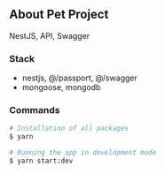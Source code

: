## About Pet Project
NestJS, API, Swagger

### Stack
- nestjs, @/passport, @/swagger
- mongoose, mongodb

### Commands
```bash
# Installation of all packages
$ yarn
```
```bash
# Running the app in development mode
$ yarn start:dev
```
